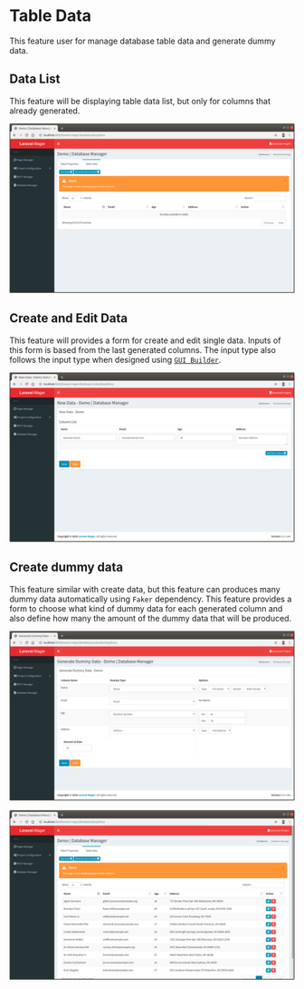 # Table Data
This feature user for manage database table data and generate dummy data.

## Data List
This feature will be displaying table data list, but only for columns that already generated. 

 ![](../../_images/pages/database_manager/table_data.png)
 
## Create and Edit Data
This feature will provides a form for create and edit single data.
Inputs of this form is based from the last generated columns.
The input type also follows the input type when designed using [`GUI Builder`](_features/pages_manager/gui_builder.md).

 ![](../../_images/pages/database_manager/new_data.png)
 
## Create dummy data
This feature similar with create data, but this feature can produces many dummy data automatically using `Faker` dependency.
This feature provides a form to choose what kind of dummy data for each generated column and also define how many the amount of the dummy data that will be produced. 

 ![](../../_images/pages/database_manager/dummy_data.png)
 
 ![](../../_images/pages/database_manager/generated_dummy.png)
